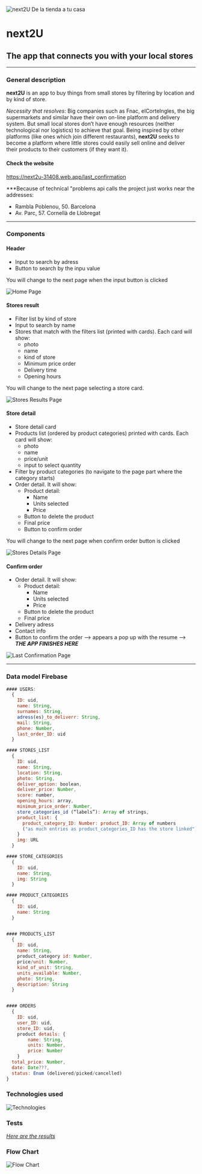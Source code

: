![next2U De la tienda a tu casa](public/assets/img/logo/logo_green_bckground.png "next2U")


# next2U
## The app that connects you with your local stores

------

### General description
**next2U** is an app to buy things from small stores by filtering by location and by kind of store.

*Necessity that resolves*:
Big companies such as Fnac, elCorteIngles, the big supermarkets and similar have their own on-line platform and delivery system. But small local stores don’t have enough resources (neither technological nor logistics) to achieve that goal.
Being inspired by other platforms (like ones which join different restaurants), **next2U** seeks to become a platform where little stores could easily sell online and deliver their products to their customers (if they want it).

#### Check the website
<https://next2u-31408.web.app/last_confirmation>

***Because of technical "problems api calls the project just works near the addresses:
- Rambla Poblenou, 50. Barcelona
- Av. Parc, 57. Cornellà de Llobregat

------

### Components
#### Header
- Input to search by adress
- Button to search by the inpu value

You will change to the next page when the input button is clicked

![Home Page](public/assets/img/screenshots/home.png "home page")

#### Stores result
- Filter list by kind of store
- Input to search by name
- Stores that match with the filters list (printed with cards). Each card will show:
  - photo
  - name
  - kind of store
  - Minimum price order
  - Delivery time
  - Opening hours

You will change to the next page selecting a store card.

![Stores Results Page](public/assets/img/screenshots/store_results.png "stores results page")

#### Store detail
- Store detail card
- Products list (ordered by product categories) printed with cards. Each card will show:
  - photo
  - name
  - price/unit
  - input to select quantity
- Filter by product categories (to navigate to the page part where the category starts)
- Order detail. It will show:
  - Product detail:
    - Name
    - Units selected
    - Price
  - Button to delete the product
  - Final price
  - Button to confirm order

You will change to the next page when confirm order button is clicked

![Stores Details Page](public/assets/img/screenshots/store_details.png "stores details page")

#### Confirm order
- Order detail. It will show:
  - Product detail:
    - Name
    - Units selected
    - Price
  - Button to delete the product
  - Final price
- Delivery adress
- Contact info
- Button to confirm the order --> appears a pop up with the resume --> ***THE APP FINISHES HERE***

![Last Confirmation Page](public/assets/img/screenshots/last_confirmation.png "last confirmation page")

------
### Data model Firebase
```js
#### USERS:
  {
    ID: uid,
    name: String,
    surnames: String,
    adress(es)_to_deliverr: String,
    mail: String,
    phone: Number,
    last_order_ID: uid
  }

#### STORES_LIST
  {
    ID: uid,
    name: String,
    location: String,
    photo: String,
    deliver_option: boolean,
    deliver_price: Number,
    score: number,
    opening_hours: array,
    minimum_price_order: Number,
    store_categories_id (“labels”): Array of strings,
    product_list: {
      product_category_ID: Number: product_ID: Array of numbers
      ("as much entries as product_categories_ID has the store linked")
    }
    img: URL
  }

#### STORE_CATEGORIES
  {
    ID: uid,
    name: String,
    img: String
  }

#### PRODUCT_CATEGORIES
  {
    ID: uid,
    name: String
  }


#### PRODUCTS_LIST 
  {
    ID: uid,
    name: String,
    product_category id: Number,
    price/unit: Number,
    kind_of_unit: String,
    units_available: Number,
    photo: String,
    description: String
  }


#### ORDERS
  {
    ID: uid,
    user_ID: uid,
    store_ID: uid,
    product details: {
        name: String,
        units: Number,
        price: Number
    }
  total_price: Number,
  date: Date???,
  status: Enum (delivered/picked/cancelled)
}
```

### Technologies used
![Technologies](public/assets/img/technologies/technologies.png "techs used")

### Tests
*[Here are the results](https://gph.is/g/ZlQL2AK)*

### Flow Chart

![Flow Chart](public/assets/img/flowchart/flux_chart.png "flow char")



